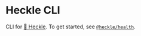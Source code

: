 # Heckle CLI

CLI for [🤬 Heckle](https://www.npmjs.com/package/@heckle/health). To get started, see [`@heckle/health`](https://www.npmjs.com/package/@heckle/health).
